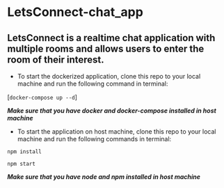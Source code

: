 # LetsConnect-chat_app

## LetsConnect is a realtime chat application with multiple rooms and allows users to enter the room of their interest.

* To start the dockerized application, clone this repo to your local machine and run the following command in terminal:

[`docker-compose up --d`]

**_Make sure that you have docker and docker-compose installed in host machine_**



* To start the application on host machine, clone this repo to your local machine and run the following commands in terminal:

`npm install`

`npm start`

**_Make sure that you have node and npm installed in host machine_**
